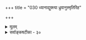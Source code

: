 +++
title = "030 ध्यानाद्युक्त्या ध्रुवानुस्मृतिरिह"

+++
<details><summary>मूलम्</summary>

ध्यानाद्युक्त्या ध्रुवानुस्मृतिरिह विहिता ग्रन्यिमोक्षाय सैव स्पष्टा दृष्टिस्तथैव श्रुतफलविषया सेवनत्वादुपास्तिः ।  
क्वाऽप्यैक्यं विद्युपास्त्योर्व्यतिकरितगिरा भक्तिमेवाह गीता सर्वं तद्वित्तिमात्रे फलवति विफलं तेन सैवं विशिष्टा ॥ ३० ॥
</details>

<details><summary>सर्वाङ्कषटीका - ३०</summary>

सर्वश्रुतिसामरस्यमेतत्सिद्धान्त एवेति विशदयति-ध्यानाद्युक्तत्येत्यादिना । प्रकृते मोक्षतत्साधन स्वरूपविषये मूलभूतविचारस्त्वयम् - तंत्र मोक्षस्वरूपे पक्षभेदा उपरि प्रदर्श्यन्ते । परन्तु 'मोक्ष' पदमेव सापेक्षार्थकम् । तत्पदश्रवणसमनन्तरमेव हि 'कस्मान्मोक्षः ?' इति प्रश्नः समुदेति । 'बन्धान्मोक्षः ' इत्युत्तरम् । ' तर्हि बन्धो नाम कः ?' इति प्रश्ने, 'संसार एव बन्धः' इत्युत्तरम् । ' तर्हि एतत्संसाराख्यबन्धस्य निवृत्त्युपायः कः ', ' तमेव विदित्वाऽतिमृत्युमेति, नान्यः पन्थाः' (श्वे. 3-8 ) इति ज्ञानमेव मोक्षोपायः । 'ज्ञानं कीदृशम् ?' इत्यत्रैव विवादः । ज्ञानादेव बन्धस्य निवृत्तिश्चेत्, बंधस्य मिथ्यात्वमनिवार्यम् । यथा रज्जौ सर्पभ्रमे जाते, रज्जुज्ञानेन सर्पभ्रमनिवृत्त्या मिथ्यासर्पस्य निवृत्तिः । सत्यस्य सर्पस्य तु दण्डादिनैव निवृत्तिः । अतो ज्ञाननिवर्त्यत्वमेव मिथ्यात्वम् । बंधस्य संसारस्य सत्यत्वे ज्ञानान्निवृत्तिः न घटेत । अतः संसारो मिथ्येति सिध्यति । एतादृशस्य प्रत्यक्षभ्रमस्य निवृत्तिश्चेत् प्रत्यक्षात्मकेन ज्ञानेनैव भवेत् । रज्जुसर्पभ्रमस्य यथा रज्जुरिव प्रपञ्चभ्रमस्य ब्रह्मैवाधिष्ठानम् । अतश्चाधिष्ठानभूतब्रह्माऽपरोक्षज्ञानमेव प्रपञ्चभ्रमनिवर्तकमिति स एव मोक्षोपाय इत्यागतम् । एतादृशस्यापरोक्षज्ञानस्य तत्करणाधीनत्वात् न विधिसंभव इति, एतत्पक्षस्य 'अविधेयज्ञानवादः' इति व्यवहारः ॥ 

एतत्सिद्धान्ते तु - तमेव विदित्वा' इत्युक्तं ज्ञानं न अपरोक्षरूपम् 'स्मृतिलंभे सर्वग्रन्थीनां विप्रमोक्षः' (छां.7-26-2) इति स्मृतिरूपपरोक्षज्ञानस्य मोक्षसाधनत्वश्रवणात् । एवम् 'ध्यायथ' (मुं.2-2- 6) इत्यादी ध्यानादीनामपि मोक्षसाधनत्वं श्रूयते । ब्रह्मप्राप्तिरूपफलस्याविशिष्टत्वात्, साधनमपि ध्यानादिपदवाच्यं एकरूपमेव वक्तव्यम्, साधनस्वरूपभेदे फलभेदस्यावश्यकत्वात् । फलतारतम्ये तस्य परमपुरुषार्थत्वं न स्यात् । साधनवाचकपदेषु 'स्मृति' पदमेवात्यन्तविशेषवाचकम् । यथा द्रव्यादिपदानां द्रव्यविशेषरूपघटवाचकत्वम्, तथा वेदनादिसामान्यपदानां 'स्मृति' रूपविशेषवाचकत्वं न्यायसिद्धम् । अतश्च तैलधारावदविच्छिन्नस्मृतिसन्तानरूपमुपासनमेव भक्तिपर्यायं मोक्षसाधनम् सिद्धम् । एतादृशस्य ज्ञानविशेष - रूपस्य आवृत्तिगुणविशिष्टस्य मोक्षसाधनस्य विधानसंभवात् अस्य पक्षस्य 'विधेयज्ञानवादः' इति व्यवहारः । ननु प्रपञ्चभ्रमस्यापरोक्षत्वात्, परोक्षेणोपासनेन कथं तन्निवृत्तिरिति चेत्, प्रपञ्चस्य भ्रमत्वासिद्धेः । अनेनैव तत्सिद्धावन्योन्याश्रयः । न च प्रपञ्चस्य सत्यत्वे, तस्यैव संसारपदवाच्यबन्धत्वात्, उपासनया कथं निवृत्तिरिति वाच्यम्, उपासनया प्रसन्नस्य परमात्मनोऽनुग्रहेणैव तन्निवृत्तेः । 'अमृतस्यैष सेतुः' (मुं.2-2-5) 

 

[[222]] 

क्वाप्यैक्यं विद्युपास्त्योर्व्यतिकरितगिरा, भक्तिमेवाह गीता 

सर्वं तद्वित्तिमात्रे फलवति विफलं, तेन सैवंविशिष्टा ॥30॥ 

'पराभिध्यानात्तु तिरोहितं ततो ह्यस्य बन्धविपर्ययौ' (ब्र. सू. 3-2-4 ) 'फलमत उपपत्तेः' (ब्र.सू. 3-2-37) 'हार्दानुगृहीतः ' ( ब्र.सू. 4-2-16 ) इत्यादिश्रुतिसूत्रादिभिः परमात्मन एवामृतत्वप्रापकत्वावगतेः । न च 'एषः' इति पूर्वमुक्तं ज्ञानमेव वक्तीति युक्तम् ; 'यस्मिन् द्यौः पृथिवी चान्तरिक्षमोतं मनः प्राणैश्च सर्वैः । तमेवैकं जानथात्मानमन्या वाचो विमुञ्चतामृतस्यैष सेतुः' इति पूर्णं वाक्यम् । तत्र ज्ञानं धात्वर्थः, न प्रधानार्थः । ‘तमेवैकम्' इति तच्छब्देन पुंल्लिङ्गेन प्रसक्तस्य प्रधानार्थस्य ‘एषः' इति पुंल्लिङ्गेन शब्देनाभिधानमेव स्वरसम् । अतः परमात्मन एव मोक्षप्रदत्वम् । ‘संसारमोक्षस्थितिबन्धहेतुः ' ( श्वे. 6-16) इति कण्ठत एव हि तथाभिधीयते । गरुडोपासनादौ देवताप्रसादस्य विषनिर्वर्तकत्ववत् भक्त्या प्रसन्नस्य परमात्मन एव मोक्षप्रदत्वान्न कश्चन विरोधः ॥ 

ननु वेदनस्य दर्शन एव कुतो न विश्रान्तिः स्मृतावेव विश्रान्तिरिति कुत इति चेत्, सत्यम् । गाढभावनाया दर्शने विश्रान्तिरनुभवसिद्धा, सहजा च । ध्यानोपासनादिशब्दस्य स्मृतिपदस्य वा दर्शनपरत्वनिर्वाहश्च केशसाध्यः । यदि सिद्धान्तरीत्यनुसरणेनोभयोः समन्वयस्तर्हि घट्टकुट्यां प्रभातम् । न च विनिगमकाभावः, देवतासाक्षात्कारादौ ध्यानस्य दर्शने विश्रान्तेर्दर्शनात् । परमात्मनस्तु जीवान्तर्यामितयैवावस्थानात्, ध्यानस्य दर्शनस्य च सूपपादत्वात् । 'सर्वव्यापिनमात्मानं क्षीरे सर्पिरिवार्पितम्' (श्वे. 1- 16) ' आत्मात्मनि गृह्यते' (श्वे. 1-15) 'आत्मन्येवात्मानं पश्येत्' (बृ.6-23) इत्यादिप्रमाणसिद्धोऽयमर्थः । आवृत्त्यधिकरणन्यायसिद्धश्च । अत उपासनमेव भक्तिपदवाच्यं मोक्षसाधनमिति युक्तम् । 'स्वदेहमरणिं कृत्वा प्रणवं चोत्तरारणिम् । ध्याननिर्मथनाभ्यासाद्देवं पश्येन्निगूढवत्' (श्वे. 1-14 ) इत्यत्रायमर्थः स्पष्टः ॥ 

तदेत्सर्वं अभिप्रेत्याह **इह** = अस्मिन् वेदान्तशास्त्रे **ग्रन्थिमोक्षाय** = ग्रन्थिरूपस्य संसारबन्धस्य मोचनाय **ध्रुवानुस्मृतिः** = सुदृढाविच्छिन्नस्मृतिसन्ततिरेव **ध्यानाद्युक्तन्या** = ध्यानोपासनादिशब्दैः विहिता । **सैव** = तादृशी स्मृतिरेव **स्पष्टा** = विशदतमरूपमापन्ना **दृष्टिः** = दर्शनरूपा च । तथैव सा **श्रुतफलविषया** = श्रुतं ब्रह्मप्राप्तिरूपं समानफलं विषयः यस्याः, तादृग्भूता **सेवनत्वात्** = सेवारूपत्वात् **उपास्तिः** = उपासनारूपा च भवति, ‘गुरुं सेवते ' ' गुरुमुपासते ' इति समानार्थकप्रयोगदर्शनात् । तर्हि ज्ञानपदस्योपासनावाचित्वे प्रमाणं किमिति चेत्- **क्वापि** = प्रकरणविशेषे **व्यतिकरितगिरा** = परस्परव्यत्यस्तपदेन **विद्युपास्योः** = वेदनोपासनयोः ऐक्यं स्पष्टम् । 'मनो ब्रह्मेत्युपासीत' (छां. 7-3-2 ) इति 'उपासना' पदेनोपक्रम्य, ' य एवं वेद' (छां.7-18- 6) इति वेदनपदेनोपसंहारो दृश्यते । एवम् 'यस्तद्वेद यत्स वेद' (छां. 4-1-4 ) इति वेदनपदेनोपक्रम्य यां देवतामुपास्से' (छां. 4-2-2 ) इति उपासनापदेनोपसंहारो दृश्यते । तेन वेदनोपासनयोस्समानत्वं सिद्धम् । अयमंशः श्रीशङ्कराचार्याणामपि संमतः (ब्र. सू. 4-1-1 - शं) । एवं गीता भगवद्गीतापि भक्तिमेव **आह** = ' पुरुषस्स परः पार्थ भक्त्या लभ्यस्त्वनन्यया' (गी. 8-22 ) इति भक्तेरेव परमात्मप्राप्त्युपायत्वमाह । 

[[223]] 

[ब्रह्मविद्यास्वरूपम् ] 

 

[[101]]. 

विद्याः पञ्चाग्निवैश्वानरदहरमधुन्याससत्पूर्वसंज्ञाः 

T 

नना शब्दादिभेदात्, तुलितफलतया तद्विकल्पश्च शिष्टः । 

**तत्** = तस्मात् वित्तिमात्रे **फलवति** = ज्ञानसामान्यं मोक्षसाधनं यदि **सर्वम्** = पूर्वोक्तं सर्वं **विफलम्** = **व्यर्थम्** = अर्थशून्यं भवेत् । तेन **सा** = **वित्तिः** = मोक्षसाधनं ज्ञानम् **एवंविशिष्टा** = उक्तरित्या आवृत्यादिगुणविशिष्टा विशेषरूपा सिद्धेति शेषः । तथा चैतन्मत एव सर्वश्रुतिस्मृतीनां समन्वयः इति ज्ञेयम् । ननु भोः ! न वयं भक्तेर्मोक्षसाधनत्वं निषेधामः, किन्तु तस्याः सगुणब्रह्मरूपावरमुक्तिसाधनत्वं वदामः । निर्गुणब्रह्मरूपपरमुक्तिस्तु ज्ञानादेवेति चेत्, भविष्यति विचारोऽयं विस्तरेण समनन्तरमेव ॥ ३० ॥
</details>
